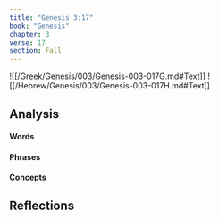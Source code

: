 ```yaml
---
title: "Genesis 3:17"
book: "Genesis"
chapter: 3
verse: 17
section: Fall
---
```

![[/Greek/Genesis/003/Genesis-003-017G.md#Text]]
![[/Hebrew/Genesis/003/Genesis-003-017H.md#Text]]

## Analysis

#### Words

#### Phrases

#### Concepts

## Reflections
